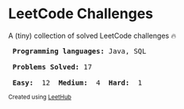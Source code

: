 # LeetCode Challenges
A (tiny) collection of solved LeetCode challenges :fire: 
<pre>
<strong> Programming languages:</strong> Java, SQL 

<strong> Problems Solved:</strong> 17

<strong> Easy: </strong> 12 <strong> Medium: </strong> 4 <strong> Hard: </strong> 1 
</pre>
<small> Created using [LeetHub](https://github.com/QasimWani/LeetHub) </small>

